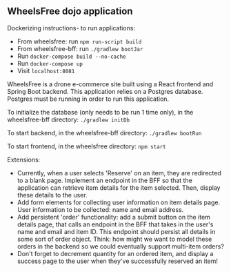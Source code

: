 ## WheelsFree dojo application

Dockerizing instructions- to run applications:
- From wheelsfree: run `npm run-script build`
- From wheelsfree-bff: run `./gradlew bootJar`
- Run `docker-compose build --no-cache`
- Run `docker-compose up`
- Visit `localhost:8081`

WheelsFree is a drone e-commerce site built using a React frontend and Spring Boot backend. 
This application relies on a Postgres database. Postgres must be running in order to run this application.

To initialize the database (only needs to be run 1 time only), in the wheelsfree-bff directory: `./gradlew initDb`

To start backend, in the wheelsfree-bff directory: `./gradlew bootRun`

To start frontend, in the wheelsfree directory: `npm start`

Extensions:
- Currently, when a user selects 'Reserve' on an item, they are redirected to a blank page. Implement an endpoint in the BFF so that the application can retrieve item details for the item selected. Then, display these details to the user. 
- Add form elements for collecting user information on item details page. User information to be collected: name and email address.
- Add persistent 'order' functionality: add a submit button on the item details page, that calls an endpoint in the BFF that takes in the user's name and email and item ID. This endpoint should persist all details in some sort of order object. Think: how might we want to model these orders in the backend so we could eventually support multi-item orders? 
- Don't forget to decrement quantity for an ordered item, and display a success page to the user when they've successfully reserved an item!




